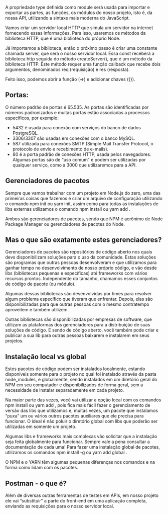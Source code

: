 A propriedade type definida como module será usada para importar e exportar as partes, as funções, os módulos do nosso projeto, isto é, da nossa API, utilizando a sintaxe mais moderna do JavaScript.

Vamos criar um servidor local HTTP que simula um servidor na internet fornecendo essas informações. Para isso, usaremos os métodos da biblioteca HTTP, que é uma biblioteca do próprio Node.

Já importamos a biblioteca, então o próximo passo é criar uma constante chamada server, que será o nosso servidor local. Essa const receberá a biblioteca http seguida do método createServer(), que é um método da biblioteca HTTP. Este método requer uma função callback que recebe dois argumentos, denominados req (requisição) e res (resposta).

Feito isso, podemos abrir a função (=>) e adicionar chaves ({}).

## Portas:
O número padrão de portas é 65.535. As portas são identificadas por números padronizados e muitas portas estão associadas a processos específicos, por exemplo:
* 5432 é usada para conexão com serviços do banco de dados PostgreSQL.
* 3306/3307 são usadas em conexões com o banco MySQL.
* 587 utilizada para conexões SMTP (Simple Mail Transfer Protocol, o protocolo de envio e recebimento de e-mails).
* 80 é a porta padrão de conexões HTTP, usada pelos navegadores.
Algumas portas são de “uso comum” e podem ser utilizadas por qualquer serviço, como a 3000 que utilizaremos para a API.

## Gerenciadores de pacotes
Sempre que vamos trabalhar com um projeto em Node.js do zero, uma das primeiras coisas que fazemos é criar um arquivo de configuração utilizando o comando npm init ou yarn init, assim como para todas as instalações de libs externas utilizamos o comando npm install <nome do pacote> ou yarn add <nome do pacote>.

Ambos são gerenciadores de pacotes, sendo que NPM é acrônimo de Node Package Manager ou gerenciadores de pacotes do Node.

## Mas o que são exatamente estes gerenciadores?
Gerenciadores de pacotes são repositórios de código aberto nos quais devs disponibilizam soluções para o uso da comunidade. Estas soluções são programas que outras pessoas desenvolveram e que utilizamos para ganhar tempo no desenvolvimento de nosso próprio código, e vão desde libs (bibliotecas pequenas e específicas) até frameworks com vários recursos prontos. Independente do tamanho, chamamos esses conjuntos de código de pacote (ou módulo).

Algumas dessas bibliotecas são desenvolvidas por times para resolver algum problema específico que tiveram que enfrentar. Depois, elas são disponibilizadas para que outras pessoas com o mesmo contratempo aproveitem e também utilizem.

Outras bibliotecas são disponibilizadas por empresas de software, que utilizam as plataformas dos gerenciadores para a distribuição de suas soluções de código. E sendo de código aberto, você também pode criar e publicar a sua lib para outras pessoas baixarem e instalarem em seus projetos.

## Instalação local vs global
Estes pacotes de código podem ser instalados localmente, estando disponíveis somente para o projeto no qual foi instalado através da pasta node_modules, e globalmente, sendo instalados em um diretório geral do NPM em seu computador e disponibilizados de forma geral, sem a necessidade de instalar separadamente em cada projeto.

Na maior parte das vezes, você vai utilizar a opção local com os comandos npm install <nome do pacote> ou yarn add <nome do pacote>, pois fica mais fácil fazer o gerenciamento de versão das libs que utilizamos e, muitas vezes, um pacote que instalamos “puxa” um ou vários outros pacotes auxiliares que ele precisa para funcionar. O ideal é não poluir o diretório global com libs que poderão ser utilizadas em somente um projeto.

Algumas libs e frameworks mais complexas vão solicitar que a instalação seja feita globalmente para funcionar. Sempre vale a pena consultar a documentação de cada uma! Para fazer uma instalação global de pacotes, utilizamos os comandos npm install -g <nome do pacote> ou yarn add global <nome do pacote>.

O NPM e o YARN têm algumas pequenas diferenças nos comandos e na forma como lidam com os pacotes.

## Postman - o que é?
Além de diversas outras ferramentas de testes em APIs, em nosso projeto ele vai “substituir” a parte do front-end em uma aplicação completa, enviando as requisições para o nosso servidor local.